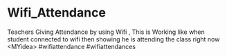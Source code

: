 # Wifi_Attendance
Teachers Giving Attendance by using Wifi , This is Working like when student connected to wifi then showing he is attending the class right now &lt;MYidea> #wifiattendance #wifiattendances
